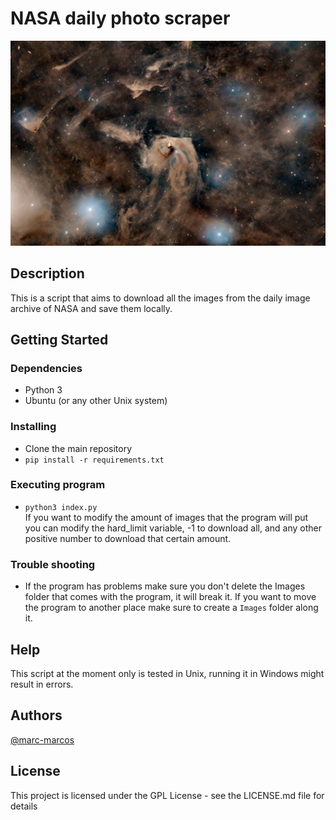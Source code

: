 # NASA daily photo scraper 

<img src="Images/readme_img.jpg"
     alt="Markdown Monster icon"
     />

## Description

This is a script that aims to download all the images from the daily image archive of NASA and save them locally.


## Getting Started

### Dependencies

* Python 3
* Ubuntu (or any other Unix system) 

### Installing

* Clone the main repository
* ``pip install -r requirements.txt``

### Executing program

* ``python3 index.py``
<br> If you want to modify the amount of images that the program will put you can modify the hard_limit variable, -1 to download all, and any other positive number to download that certain amount.

### Trouble shooting
* If the program has problems make sure you don't delete the Images folder that comes with the program, it will break it. If you want to move the program to another place make sure to create a `Images` folder along it.

## Help

This script at the moment only is tested in Unix, running it in Windows might result in errors.

## Authors
[@marc-marcos](https://github.com/marc-marcos)

## License

This project is licensed under the GPL License - see the LICENSE.md file for details